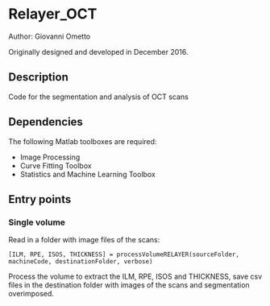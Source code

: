 # Relayer_OCT

Author: Giovanni Ometto

Originally designed and developed in December 2016.

## Description

Code for the segmentation and analysis of OCT scans

## Dependencies

The following Matlab toolboxes are required:

* Image Processing
* Curve Fitting Toolbox
* Statistics and Machine Learning Toolbox

## Entry points

### Single volume

Read in a folder with image files of the scans:
```
[ILM, RPE, ISOS, THICKNESS] = processVolumeRELAYER(sourceFolder, machineCode, destinationFolder, verbose)
```
Process the volume to extract the ILM, RPE, ISOS and THICKNESS, save csv files in the destination folder with images of the scans and segmentation overimposed.
